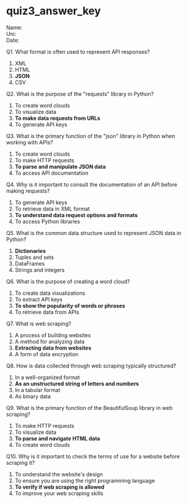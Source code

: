 # quiz3_answer_key

Name:
</br>
Uni:
</br>
Date:
</br>

Q1. What format is often used to represent API responses?
1) XML
1) HTML
1) **JSON**
1) CSV

Q2. What is the purpose of the "requests" library in Python?
1) To create word clouds
1) To visualize data
1) **To make data requests from URLs**
1) To generate API keys

Q3. What is the primary function of the "json" library in Python when working with APIs?
1) To create word clouds
1) To make HTTP requests
1) **To parse and manipulate JSON data**
1) To access API documentation

Q4. Why is it important to consult the documentation of an API before making requests?
1) To generate API keys
1) To retrieve data in XML format
1) **To understand data request options and formats**
1) To access Python libraries

Q5. What is the common data structure used to represent JSON data in Python?
1) **Dictionaries**
1) Tuples and sets
1) DataFrames
1) Strings and integers

Q6. What is the purpose of creating a word cloud?
1) To create data visualizations
1) To extract API keys
1) **To show the popularity of words or phrases**
1) To retrieve data from APIs

Q7. What is web scraping?
1) A process of building websites
1) A method for analyzing data
1) **Extracting data from websites**
1) A form of data encryption

Q8. How is data collected through web scraping typically structured?
1) In a well-organized format
1) **As an unstructured string of letters and numbers**
1) In a tabular format
1) As binary data

Q9. What is the primary function of the BeautifulSoup library in web scraping?
1) To make HTTP requests
1) To visualize data
1) **To parse and navigate HTML data**
1) To create word clouds

Q10. Why is it important to check the terms of use for a website before scraping it?
1) To understand the website's design
1) To ensure you are using the right programming language
1) **To verify if web scraping is allowed**
1) To improve your web scraping skills

